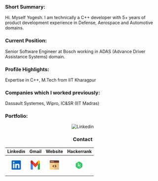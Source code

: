 ### Short Summary:
Hi. Myself Yogesh. I am technically a C++ developer with 5+ years of product development experience in Defense, Aerospace and Automotive domains.


### Current Position:
Senior Software Engineer at Bosch working in ADAS (Advance Driver Assistance Systems) domain.

### Profile Highlights:
Expertise in C++, M.Tech from IIT Kharagpur

### Companies which I worked previously:
Dassault Systemes, Wipro, IC&SR (IIT Madras)

### Portfolio:
<div align="center">

  <p align="center" ><a title="Linkedin"><img src="./svgs/Dam-Break.gif" alt="Linkedin" width="600px" height="400px"></a> 


</div>
  
<div align="center">
  
### Contact
  
| **Linkedin** | **Gmail** | **Website** | **Hackerrank** |
|:-:|:-:|:-:|:-:|
| <p align="center" ><a href="https://www.linkedin.com/in/yogeshwaranr1721992/" title="Linkedin"><img src="./svgs/linkedin.svg" alt="Linkedin" width="30px" height="30px"></a> </p>  |  <p align="center" ><a href="mailto: yogeshwaranrubin@gmail.com" title="Gmail"><img src="./svgs/gmail.svg" alt="Gmail" width="30px" height="30px"></a> </p>  | <p align="center" ><a href="https://yogesh17iitm.github.io/CreatingInterfaceGitHub/" title="Website"><img src="./svgs/website.svg" alt="Website" width="30px" height="30px"></a> </p>  | <p align="center" ><a href="https://www.hackerrank.com/yogeshwaranrubin?hr_r=1" title="Hackerrank"><img src="./svgs/hackerrank.svg" alt="Website" width="30px" height="30px"></a> </p> |
  
</div>
